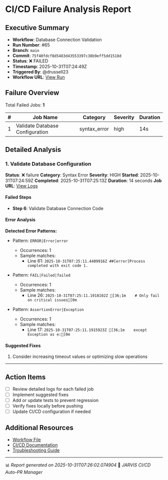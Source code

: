 # CI/CD Failure Analysis Report

## Executive Summary

- **Workflow**: Database Connection Validation
- **Run Number**: #65
- **Branch**: `main`
- **Commit**: `75f40fdcf8d5483d43553397c38b9eff5dd1518d`
- **Status**: ❌ FAILED
- **Timestamp**: 2025-10-31T07:24:49Z
- **Triggered By**: @drussell23
- **Workflow URL**: [View Run](https://github.com/drussell23/JARVIS-AI/actions/runs/18965737578)

## Failure Overview

Total Failed Jobs: **1**

| # | Job Name | Category | Severity | Duration |
|---|----------|----------|----------|----------|
| 1 | Validate Database Configuration | syntax_error | high | 14s |

## Detailed Analysis

### 1. Validate Database Configuration

**Status**: ❌ failure
**Category**: Syntax Error
**Severity**: HIGH
**Started**: 2025-10-31T07:24:59Z
**Completed**: 2025-10-31T07:25:13Z
**Duration**: 14 seconds
**Job URL**: [View Logs](https://github.com/drussell23/JARVIS-AI/actions/runs/18965737578/job/54161886725)

#### Failed Steps

- **Step 6**: Validate Database Connection Code

#### Error Analysis

**Detected Error Patterns:**

- Pattern: `ERROR|Error|error`
  - Occurrences: 1
  - Sample matches:
    - Line 61: `2025-10-31T07:25:11.4409916Z ##[error]Process completed with exit code 1.`

- Pattern: `FAIL|Failed|failed`
  - Occurrences: 1
  - Sample matches:
    - Line 26: `2025-10-31T07:25:11.1918102Z [36;1m    # Only fail on critical issues[0m`

- Pattern: `AssertionError|Exception`
  - Occurrences: 1
  - Sample matches:
    - Line 17: `2025-10-31T07:25:11.1915923Z [36;1m    except Exception as e:[0m`

#### Suggested Fixes

1. Consider increasing timeout values or optimizing slow operations

---

## Action Items

- [ ] Review detailed logs for each failed job
- [ ] Implement suggested fixes
- [ ] Add or update tests to prevent regression
- [ ] Verify fixes locally before pushing
- [ ] Update CI/CD configuration if needed

## Additional Resources

- [Workflow File](.github/workflows/)
- [CI/CD Documentation](../../docs/ci-cd/)
- [Troubleshooting Guide](../../docs/troubleshooting/)

---

📊 *Report generated on 2025-10-31T07:26:02.074904*
🤖 *JARVIS CI/CD Auto-PR Manager*
